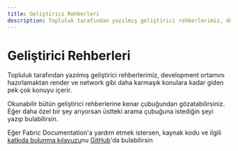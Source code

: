 ```yaml
---
title: Geliştirici Rehberleri
description: Topluluk tarafından yazılmış geliştirici rehberlerimiz, development ortamını hazırlamaktan render ve network gibi daha karmaşık konulara kadar giden pek çok konuyu içerir.
---
```


# Geliştirici Rehberleri

Topluluk tarafından yazılmış geliştirici rehberlerimiz, development ortamını hazırlamaktan render ve network gibi daha karmaşık konulara kadar giden pek çok konuyu içerir.

Okunabilir bütün geliştirici rehberlerine kenar çubuğundan gözatabilirsiniz. Eğer daha özel bir şey arıyorsan üstteki arama çubuğuna istediğin şeyi yazıp bulabilirsin.

Eğer Fabric Documentation'a yardım etmek istersen, kaynak kodu ve ilgili [katkıda bulunma kılavuzu](/contributing)nu [GitHub](https://github.com/FabricMC/fabric-docs)'da bulabilirsin
